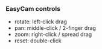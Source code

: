 

<script src="p5/p5.min.js"></script>
<script src="p5/p5.easycam.min.js"></script>
<script src="surfaces.js"></script>

<center>
<main></main>
</center>

<br/>

### EasyCam controls

* rotate: left-click drag
* pan: middle-click / 2-finger drag
* zoom: right-click / spread drag
* reset: double-click

